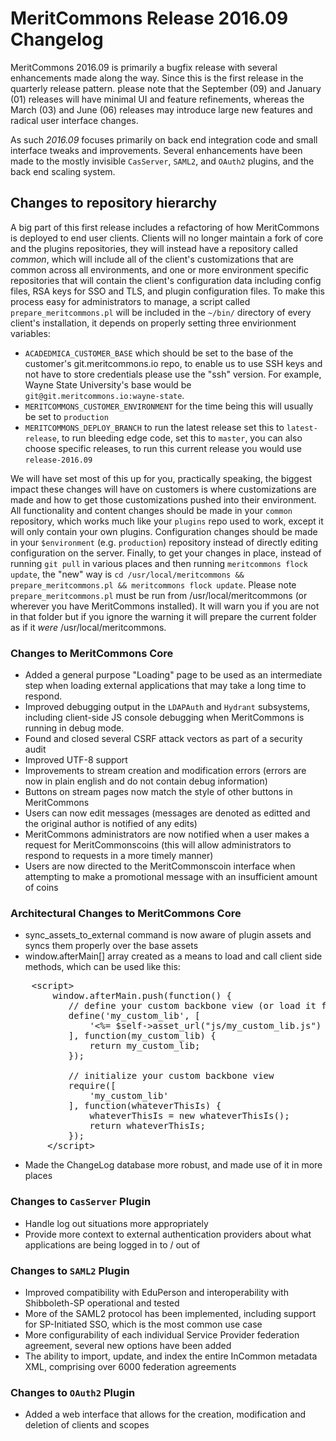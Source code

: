 #  MeritCommons Release 2016.09 Changelog

MeritCommons 2016.09 is primarily a bugfix release with several enhancements made along the way.  Since this is the first release in the
quarterly release pattern. please note that the September (09) and January (01) releases will have minimal UI and feature refinements, whereas the 
March (03) and June (06) releases may introduce large new features and radical user interface changes. 

As such _2016.09_ focuses primarily on back end integration code and small interface tweaks and improvements.  Several enhancements have been 
made to the mostly invisible ``CasServer``, ``SAML2``, and ``OAuth2`` plugins, and the back end scaling system.

## Changes to repository hierarchy

A big part of this first release includes a refactoring of how MeritCommons is deployed to end user clients.  Clients will no longer maintain a 
fork of core and the plugins repositories, they will instead have a repository called *common*, which will include all of the client's customizations
that are common across all environments, and one or more environment specific repositories that will contain the client's configuration data 
including config files, RSA keys for SSO and TLS, and plugin configuration files.  To make this process easy for administrators to manage, a 
script called ``prepare_meritcommons.pl`` will be included in the ``~/bin/`` directory of every client's installation, it depends on properly 
setting three envirionment variables:

 * ``ACADEDMICA_CUSTOMER_BASE`` which should be set to the base of the customer's git.meritcommons.io repo,
to enable us to use SSH keys and not have to store credentials please use the "ssh" version.  For example, Wayne State University's base would
be ``git@git.meritcommons.io:wayne-state``.
 * ``MERITCOMMONS_CUSTOMER_ENVIRONMENT`` for the time being this will usually be set to ``production``
 * ``MERITCOMMONS_DEPLOY_BRANCH`` to run the latest release set this to ``latest-release``, to run bleeding edge code, set this to ``master``, you can also choose specific releases, to run this current release you would use ``release-2016.09``

We will have set most of this up for you, practically speaking, the biggest impact these changes will have on customers is where customizations are made and how to get those customizations pushed into their environment.  All functionality and content changes should be made in your ``common`` repository, which works much like your ``plugins`` repo used to work, except it will only contain your own plugins.   Configuration changes should be made in your ``$environment`` (e.g. ``production``) repository instead of directly editing configuration on the server.  Finally, to get your changes in place, instead of running ``git pull`` in various places and then running ``meritcommons flock update``, the "new" way is ``cd /usr/local/meritcommons && prepare_meritcommons.pl && meritcommons flock update``.  Please note `prepare_meritcommons.pl` must be run from /usr/local/meritcommons (or wherever you have MeritCommons installed).  It will warn you if you are not in that folder but if you ignore the warning it will prepare the current folder as if it _were_ /usr/local/meritcommons.

### Changes to MeritCommons Core

 * Added a general purpose "Loading" page to be used as an intermediate step when loading external applications that may take a long time
   to respond.
 * Improved debugging output in the ``LDAPAuth`` and ``Hydrant`` subsystems, including client-side JS console debugging when MeritCommons is
   running in debug mode.
 * Found and closed several CSRF attack vectors as part of a security audit
 * Improved UTF-8 support
 * Improvements to stream creation and modification errors (errors are now in plain english and do not contain debug information)
 * Buttons on stream pages now match the style of other buttons in MeritCommons
 * Users can now edit messages (messages are denoted as editted and the original author is notified of any edits)
 * MeritCommons administrators are now notified when a user makes a request for MeritCommonscoins (this will allow administrators to respond to requests in a more timely manner)
 * Users are now directed to the MeritCommonscoin interface when attempting to make a promotional message with an insufficient amount of coins

### Architectural Changes to MeritCommons Core

 * sync_assets_to_external command is now aware of plugin assets and syncs them properly over the base assets
 * window.afterMain[] array created as a means to load and call client side methods, which can be used like this:
<pre>
    &lt;script&gt;
        window.afterMain.push(function() {
           // define your custom backbone view (or load it from elsewhere)
           define('my_custom_lib', [
               '<%= $self->asset_url("js/my_custom_lib.js") %>',
           ], function(my_custom_lib) {
               return my_custom_lib;
           });

           // initialize your custom backbone view
           require([
               'my_custom_lib'
           ], function(whateverThisIs) {
               whateverThisIs = new whateverThisIs();
               return whateverThisIs;
           });
       &lt;/script&gt;
</pre>
 * Made the ChangeLog database more robust, and made use of it in more places

### Changes to ``CasServer`` Plugin

 * Handle log out situations more appropriately
 * Provide more context to external authentication providers about what applications are being logged in to / out of

### Changes to ``SAML2`` Plugin

 * Improved compatibility with EduPerson and interoperability with Shibboleth-SP operational and tested
 * More of the SAML2 protocol has been implemented, including support for SP-Initiated SSO, which is the most common use case
 * More configurability of each individual Service Provider federation agreement, several new options have been added
 * The ability to import, update, and index the entire InCommon metadata XML, comprising over 6000 federation agreements
 
### Changes to ``OAuth2`` Plugin

 * Added a web interface that allows for the creation, modification and deletion of clients and scopes